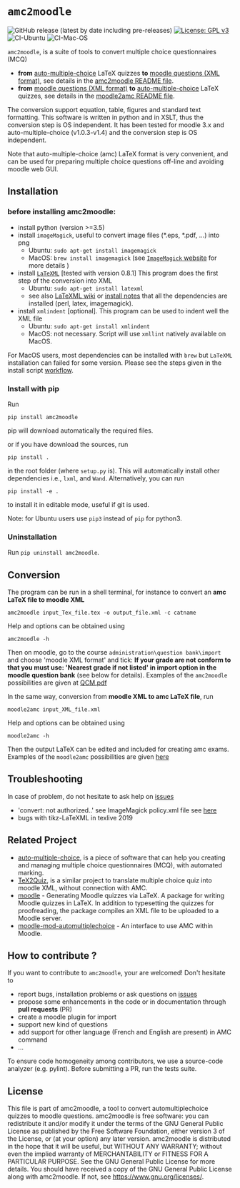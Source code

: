 # `amc2moodle`
![GitHub release (latest by date including pre-releases)](https://img.shields.io/github/v/release/nennigb/amc2moodle?include_prereleases) [![License: GPL v3](https://img.shields.io/badge/License-GPLv3-blue.svg)](https://www.gnu.org/licenses/gpl-3.0) ![CI-Ubuntu](https://github.com/nennigb/amc2moodle/workflows/CI-Ubuntu/badge.svg)  ![CI-Mac-OS](https://github.com/nennigb/amc2moodle/workflows/CI-mac-os/badge.svg)

`amc2moodle`, is a suite of tools to convert multiple choice questionnaires (MCQ)
  - **from** [auto-multiple-choice](https://www.auto-multiple-choice.net) LaTeX quizzes **to** [moodle questions (XML format)](https://docs.moodle.org/38/en/Moodle_XML_format), see details in the [amc2moodle README file](amc2moodle/amc2moodle/README.md).
  - **from** [moodle questions (XML format)](https://docs.moodle.org/38/en/Moodle_XML_format) **to** [auto-multiple-choice](https://www.auto-multiple-choice.net) LaTeX quizzes, see details in the [moodle2amc README file](amc2moodle/moodle2amc/README.md).

The conversion support equation, table, figures and standard text formatting.
This software is written in python and in XSLT, thus the conversion step is OS independent. It has been tested for moodle 3.x and auto-multiple-choice (v1.0.3-v1.4) and the conversion step is OS independent.

Note that auto-multiple-choice (amc) LaTeX format is very convenient, and can be used for preparing multiple choice questions off-line and avoiding moodle web GUI.


## Installation

### before installing amc2moodle:

  -  install python (version >=3.5)
  -  install `imageMagick`, useful to convert image files (*.eps, *.pdf, ...) into png
      - Ubuntu: `sudo apt-get install imagemagick`
      - MacOS: `brew install imagemagick` (see [`ImageMagick` website](https://imagemagick.org/script/download.php) for more details )
  -  install [`LaTeXML`](http://dlmf.nist.gov/LaTeXML) [tested with version 0.8.1] This program does the first step of the conversion into XML
      - Ubuntu: `sudo apt-get install latexml`
      - see also [LaTeXML wiki](https://github.com/brucemiller/LaTeXML/wiki/Installation-Guides) or [install notes](https://dlmf.nist.gov/LaTeXML/get.html) that all the dependencies are installed (perl, latex, imagemagick).
  -  install `xmlindent` [optional]. This program can be used to indent well the XML file
      - Ubuntu: `sudo apt-get install xmlindent`
      - MacOS: not necessary. Script will use `xmllint` natively available on MacOS.

For MacOS users, most dependencies can be installed with `brew` but `LaTeXML` installation can failed for some version. Please see the steps given in the install script [workflow](.github/workflows).


### Install with pip

Run
```
pip install amc2moodle
``` 
pip will download automatically the required files.

or if you have download the sources, run
```
pip install .
```
in the root folder (where `setup.py` is). This will automatically install other dependencies i.e., `lxml`, and `Wand`.
Alternatively, you can run
```
pip install -e .
```
to install it in editable mode, useful if git is used.

Note: for Ubuntu users use `pip3` instead of `pip` for python3.

### Uninstallation
Run `pip uninstall amc2moodle`.

## Conversion
The program can be run in a shell terminal, for instance to convert an **amc LaTeX file to moodle XML**
```
amc2moodle input_Tex_file.tex -o output_file.xml -c catname
```
Help and options can be obtained using
```
amc2moodle -h
```
Then on moodle, go to the course `administration\question bank\import` and choose 'moodle XML format' and tick: **If your grade are not conform to that you must use: 'Nearest grade if not listed' in import option in the moodle question bank** (see below for details).
Examples of the `amc2moodle` possibilities are given at [QCM.pdf](./amc2moodle/amc2moodle/test/QCM.pdf)

In the same way, conversion from **moodle XML to amc LaTeX file**, run
```
moodle2amc input_XML_file.xml
```
Help and options can be obtained using
```
moodle2amc -h
```
Then the output LaTeX can be edited and included for creating amc exams. Examples of the `moodle2amc` possibilities are given [here](./amc2moodle/moodle2amc/test/moodle-bank-exemple.pdf)



## Troubleshooting
In case of problem, do not hesitate to ask help on [issues](https://github.com/nennigb/amc2moodle/issues)
  - 'convert: not authorized..' see ImageMagick policy.xml file see [here](https://stackoverflow.com/questions/52699608/wand-policy-error-error-constitute-c-readimage-412)
  - bugs with tikz-LaTeXML in texlive 2019

## Related Project
  - [auto-multiple-choice](https://www.auto-multiple-choice.net),  is a piece of software that can help you creating and managing multiple choice questionnaires (MCQ), with automated marking.
  - [TeX2Quiz](https://github.com/hig3/tex2quiz), is a similar project to translate multiple choice quiz into moodle XML, without connection with AMC.
  - [moodle](https://www.ctan.org/pkg/moodle) - Generating Moodle quizzes via LaTeX. A package for writing Moodle quizzes in LaTeX. In addition to typesetting the quizzes for proofreading, the package compiles an XML file to be uploaded to a Moodle server.
  - [moodle-mod-automultiplechoice](https://github.com/UGA-DAPI/moodle-mod-automultiplechoice) - An interface to use AMC within Moodle.

## How to contribute ?
If you want to contribute to `amc2moodle`, your are welcomed! Don't hesitate to
  - report bugs, installation problems or ask questions on [issues](https://github.com/nennigb/amc2moodle/issues)
  - propose some enhancements in the code or in documentation through **pull requests** (PR)
  - create a moodle plugin for import
  - support new kind of questions
  - add support for other language (French and English are present) in AMC command
  - ...

To ensure code homogeneity among contributors, we use a source-code analyzer (e.g. pylint).
Before submitting a PR, run the tests suite.

## License
This file is part of amc2moodle, a tool to convert automultiplechoice quizzes to moodle questions.
amc2moodle is free software: you can redistribute it and/or modify it under the terms of the GNU General Public License as published by the Free Software Foundation, either version 3 of the License, or (at your option) any later version.
amc2moodle is distributed in the hope that it will be useful, but WITHOUT ANY WARRANTY; without even the implied warranty of MERCHANTABILITY or FITNESS FOR A PARTICULAR PURPOSE.  See the GNU General Public License for more details.
You should have received a copy of the GNU General Public License along with amc2moodle.  If not, see <https://www.gnu.org/licenses/>.
